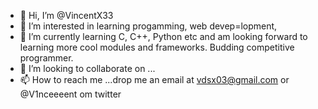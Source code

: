 - 👋 Hi, I’m @VincentX33
- 👀 I’m interested in learning progamming, web devep=lopment, 
- 🌱 I’m currently learning C, C++, Python etc and am looking forward to learning more cool modules and frameworks. Budding competitive programmer.
- 💞️ I’m looking to collaborate on ...
- 📫 How to reach me ...drop me an email at vdsx03@gmail.com or @V1nceeeent om twitter 

<!---
VincentX33/VincentX33 is a ✨ special ✨ repository because its `README.md` (this file) appears on your GitHub profile.
You can click the Preview link to take a look at your changes.
--->
